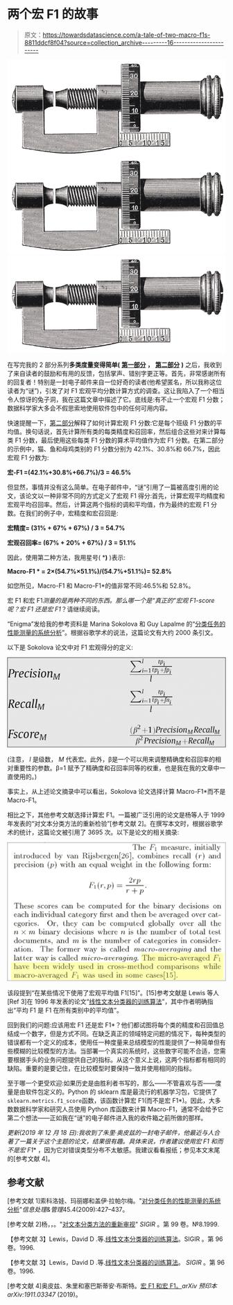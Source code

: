# 两个宏 F1 的故事

> 原文：<https://towardsdatascience.com/a-tale-of-two-macro-f1s-8811ddcf8f04?source=collection_archive---------16----------------------->

![](img/cee6291e70a30d1c3fdbf32b0298dc09.png)![](img/f772326c07ec8305d49b5e9037530747.png)

在写完我的 2 部分系列**多类度量变得简单(** [**第一部分**](/multi-class-metrics-made-simple-part-i-precision-and-recall-9250280bddc2) **，** [**第二部分**](/multi-class-metrics-made-simple-part-ii-the-f1-score-ebe8b2c2ca1) **)** 之后，我收到了来自读者的鼓励和有用的反馈，包括掌声、错别字更正等。首先，非常感谢所有的回复者！特别是一封电子邮件来自一位好奇的读者(他希望匿名，所以我称这位读者为“谜”)，引发了对 F1 宏观平均分数计算方式的调查。这让我陷入了一个相当令人惊讶的兔子洞，我在这篇文章中描述了它。底线是:有不止一个宏观 F1 分数；数据科学家大多会不假思索地使用软件包中的任何可用内容。

快速提醒一下，[第二部分](/multi-class-metrics-made-simple-part-ii-the-f1-score-ebe8b2c2ca1)解释了如何计算宏观 F1 分数:它是每个班级 F1 分数的平均值。换句话说，首先计算所有类的每类精度和召回率，然后组合这些对来计算每类 F1 分数，最后使用这些每类 F1 分数的算术平均值作为宏 F1 分数。在第二部分的示例中，猫、鱼和母鸡类别的 F1 分数分别为 42.1%、30.8%和 66.7%，因此宏观 F1 分数为:

**宏-F1 =(42.1%+30.8%+66.7%)/3 = 46.5%**

但显然，事情并没有这么简单。在电子邮件中，“谜”引用了一篇被高度引用的论文，该论文以一种非常不同的方式定义了宏观 F1 得分:首先，计算宏观平均精度和宏观平均召回率。然后，计算这两个指标的调和平均值，作为最终的宏观 F1 分数。在我们的例子中，宏精度和宏召回是:

**宏精度= (31% + 67% + 67%) / 3 = 54.7%**

**宏观召回率= (67% + 20% + 67%) / 3 = 51.1%**

因此，使用第二种方法，我用星号( ***)** )表示:

**Macro-F1 * = 2×(54.7%×51.1%)/(54.7%+51.1%)= 52.8%**

如您所见，Macro-F1 和 Macro-F1*的值非常不同:46.5%和 52.8%。

宏 F1 和宏 F1*测量的是两种不同的东西。那么哪一个是“真正的”宏观 F1-score 呢？宏 F1 还是宏 F1*？请继续阅读。

“Enigma”发给我的参考资料是 Marina Sokolova 和 Guy Lapalme 的“[分类任务的性能测量的系统分析](https://scholar.google.com/scholar?cluster=14636768960278377699&hl=en&as_sdt=0,5&sciodt=0,5)”。根据谷歌学术的说法，这篇论文有大约 2000 条引文。

以下是 Sokolova 论文中对 F1 宏观得分的定义:

![](img/09169443b4085b9c1323f5a8ab9dd5dd.png)

(注意， *l* 是级数， *M* 代表宏。此外，β是一个可以用来调整精确度和召回率的相对重要性的参数。β=1 赋予了精确度和召回率同等的权重，也是我在我的文章中一直使用的。)

事实上，从上述论文摘录中可以看出，Sokolova 论文选择计算 Macro-F1*而不是 Macro-F1。

相比之下，其他参考文献选择计算宏 F1。一篇被广泛引用的论文是杨等人于 1999 年发表的“对文本分类方法的重新检验”[参考文献 2]。在撰写本文时，根据谷歌学术的统计，这篇论文被引用了 3695 次。以下是论文的相关摘录:

![](img/5756c69086886702fd629e15398654ce.png)

该段提到“在某些情况下使用了宏观平均值 F1[15]”。[15]参考文献是 Lewis 等人[Ref 3]在 1996 年发表的论文“[线性文本分类器的训练算法](https://scholar.google.com/scholar?um=1&ie=UTF-8&lr&q=related:fJYC6VUsglqoCM:scholar.google.com/)”，其中作者明确指出“平均 F1 是 F1 在所有类别中的平均值”。

回到我们的问题:应该用宏 F1 还是宏 F1*？他们都试图将每个类的精度和召回值总结成一个数字，但是方式不同。在缺乏真正的领域特定问题的情况下，每种类型的错误都有一个定义的成本，使用任一种度量来总结模型的性能提供了一种简单但有些模糊的比较模型的方法。当部署一个真实的系统时，这些数字可能不合适，您需要根据手头的业务问题提供自己的指标。从这个意义上说，这两个指标都有相同的缺陷。重要的是要记住，在比较模型时要保持一致并使用相同的指标。

至于哪一个更受欢迎:如果历史是由胜利者书写的，那么——不管喜欢与否——度量是由软件包定义的。Python 的 sklearn 库是最流行的机器学习包，它提供了`sklearn.metrics.f1_score`函数，该函数计算宏 F1(而不是宏 F1*)。因此，大多数数据科学家和研究人员使用 Python 库函数来计算 Macro-F1，通常不会给予它第二个想法——正如我在“谜”的电子邮件进入我的收件箱之前所做的那样。

*更新(2019 年 12 月 18 日):*我收到了朱里·奥皮兹的一封电子邮件，他最近与人合著了一篇关于这个主题的论文，结果很有趣。具体来说，作者建议使用宏 F1 和*而不是宏 F1** ，因为它对错误类型分布不太敏感。我建议看看报纸；参见本文末尾的[参考文献 4]。

## **参考文献**

[参考文献 1]索科洛娃、玛丽娜和盖伊·拉帕尔梅。"[对分类任务的性能测量的系统分析](https://scholar.google.com/scholar?cluster=14636768960278377699&hl=en&as_sdt=0,5&sciodt=0,5)"*信息处理&管理*45.4(2009):427–437。

[参考文献 2]杨，，。"[对文本分类方法的重新审视](https://scholar.google.com/scholar?cluster=14915108114852596110&hl=en&as_sdt=0,5&sciodt=0,5)" *SIGIR* 。第 99 卷。№8.1999.

【参考文献 3】Lewis，David D .等.[线性文本分类器的训练算法](https://scholar.google.com/scholar?um=1&ie=UTF-8&lr&q=related:fJYC6VUsglqoCM:scholar.google.com/)。SIGIR 。第 96 卷。1996.

【参考文献 3】Lewis，David D .等.[线性文本分类器的训练算法](https://scholar.google.com/scholar?um=1&ie=UTF-8&lr&q=related:fJYC6VUsglqoCM:scholar.google.com/)。 *SIGIR* 。第 96 卷。1996.

[参考文献 4]奥皮兹、朱里和塞巴斯蒂安·布斯特。[宏 F1 和宏 F1。](https://arxiv.org/pdf/1911.03347.pdf)*arXiv 预印本 arXiv:1911.03347* (2019)。